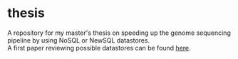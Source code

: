 thesis
======

A repository for my master's thesis on speeding up the genome sequencing pipeline by using NoSQL or NewSQL datastores.  
A first paper reviewing possible datastores can be found [here](http://www.gossele.be/nosql_newsql_survey.pdf).
